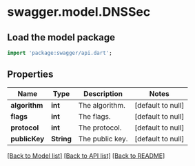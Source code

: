 # swagger.model.DNSSec

## Load the model package
```dart
import 'package:swagger/api.dart';
```

## Properties
Name | Type | Description | Notes
------------ | ------------- | ------------- | -------------
**algorithm** | **int** | The algorithm. | [default to null]
**flags** | **int** | The flags. | [default to null]
**protocol** | **int** | The protocol. | [default to null]
**publicKey** | **String** | The public key. | [default to null]

[[Back to Model list]](../README.md#documentation-for-models) [[Back to API list]](../README.md#documentation-for-api-endpoints) [[Back to README]](../README.md)


